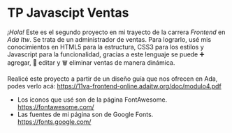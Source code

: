 # TP Javascipt Ventas
 _¡Hola!_ Este es el segundo proyecto en mi trayecto de la carrera _Frontend_ en _Ada Itw_. Se trata de un administrador de ventas. Para lograrlo, usé mis conocimientos en HTML5 para la estructura, CSS3 para los estilos y Javascript para la funcionalidad, gracias a este lenguaje se puede ➕ agregar, 🔄 editar y 🗑️ eliminar ventas de manera dinámica.
 
Realicé este proyecto a partir de un diseño guía que nos ofrecen en Ada, podes verlo acá: https://11va-frontend-online.adaitw.org/doc/modulo4.pdf

* Los iconos que usé son de la página FontAwesome. https://fontawesome.com/
* Las fuentes de mi página son de Google Fonts. https://fonts.google.com/



